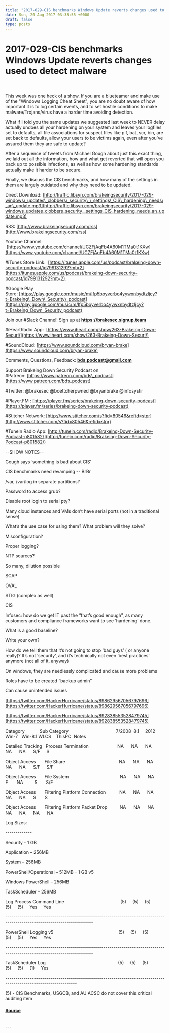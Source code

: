 ```yaml
---
title: "2017-029-CIS benchmarks Windows Update reverts changes used to detect malware"
date: Sun, 20 Aug 2017 03:33:55 +0000
draft: false
type: posts
---
```

# 2017-029-CIS benchmarks Windows Update reverts changes used to detect malware

<br/>

<br/>
This week was one heck of a show. If you are a blueteamer and make use of the "Windows Logging Cheat Sheet", you are no doubt aware of how important it is to log certain events, and to set hostile conditions to make malware/Trojans/virus have a harder time avoiding detection.

What if I told you the same updates we suggested last week to NEVER delay actually undoes all your hardening on your system and leaves your logfiles set to defaults, all file associations for suspect files like pif, bat, scr, bin, are set back to defaults, allow your users to be victims again, even after you've assured them they are safe to update?

After a sequence of tweets from Michael Gough about just this exact thing, we laid out all the information, how and what get reverted that will open you back up to possible infections, as well as how some hardening standards actually make it harder to be secure.

Finally, we discuss the CIS benchmarks, and how many of the settings in them are largely outdated and why they need to be updated.

Direct Download: [http://traffic.libsyn.com/brakeingsecurity/2017-029-windows\_updates\_clobbers\_security\_\_settings\_CIS\_hardening\_needs\_an\_update.mp3](http://traffic.libsyn.com/brakeingsecurity/2017-029-windows_updates_clobbers_security__settings_CIS_hardening_needs_an_update.mp3)

RSS: [http://www.brakeingsecurity.com/rss](http://www.brakeingsecurity.com/rss)

Youtube Channel:  [https://www.youtube.com/channel/UCZFjAqFb4A60M1TMa0t1KXw](https://www.youtube.com/channel/UCZFjAqFb4A60M1TMa0t1KXw)

#iTunes Store Link:  [https://itunes.apple.com/us/podcast/brakeing-down-security-podcast/id799131292?mt=2](https://itunes.apple.com/us/podcast/brakeing-down-security-podcast/id799131292?mt=2) 

#Google Play Store: [https://play.google.com/music/m/Ifp5boyverbo4yywxnbydtzljcy?t=Brakeing\_Down\_Security\_podcast](https://play.google.com/music/m/Ifp5boyverbo4yywxnbydtzljcy?t=Brakeing_Down_Security_podcast)

Join our #Slack Channel! Sign up at **https://brakesec.signup.team**

#iHeartRadio App:  [https://www.iheart.com/show/263-Brakeing-Down-Securi/](https://www.iheart.com/show/263-Brakeing-Down-Securi/)

#SoundCloud: [https://www.soundcloud.com/bryan-brake](https://www.soundcloud.com/bryan-brake)

Comments, Questions, Feedback: **[bds.podcast@gmail.com](mailto:bds.podcast@gmail.com)**

Support Brakeing Down Security Podcast on #Patreon: [https://www.patreon.com/bds\_podcast](https://www.patreon.com/bds_podcast)

#Twitter: @brakesec @boettcherpwned @bryanbrake @infosystir

#Player.FM : [https://player.fm/series/brakeing-down-security-podcast](https://player.fm/series/brakeing-down-security-podcast)

#Stitcher Network: [http://www.stitcher.com/s?fid=80546&refid=stpr](http://www.stitcher.com/s?fid=80546&refid=stpr)

#TuneIn Radio App: [http://tunein.com/radio/Brakeing-Down-Security-Podcast-p801582/](http://tunein.com/radio/Brakeing-Down-Security-Podcast-p801582/)

\--SHOW NOTES--

Gough says ‘something is bad about CIS’

CIS benchmarks need revamping -- BrBr

/var, /var/log in separate partitions?

Password to access grub?

Disable root login to serial pty?

Many cloud instances and VMs don’t have serial ports (not in a traditional sense)

What’s the use case for using them? What problem will they solve?

Misconfiguration?

Proper logging?

NTP sources?

So many, dilution possible

SCAP

OVAL

STIG (complex as well)

CIS

Infosec: how do we get IT past the “that’s good enough”, as many customers and compliance frameworks want to see ‘hardening’ done.

What is a good baseline?

Write your own?

How do we tell them that it’s not going to stop ‘bad guys’ ( or anyone really)? It’s not ‘security’, and it’s technically not even ‘best practices’ anymore (not all of it, anyway)

On windows, they are needlessly complicated and cause more problems

Roles have to be created “backup admin”

Can cause unintended issues

[https://twitter.com/HackerHurricane/status/898629567056797696](https://twitter.com/HackerHurricane/status/898629567056797696)

[https://twitter.com/HackerHurricane/status/892838553528479745](https://twitter.com/HackerHurricane/status/892838553528479745)

Category            Sub Category                                      7/2008  8.1     2012    Win-7   Win-8.1 WLCS    ThisPC  Notes

Detailed Tracking   Process Termination                       NA      NA      NA      NA      NA      S/F     S

Object Access       File Share                                           NA      NA      NA      NA      NA      S/F     S/F    

Object Access       File System                                         NA      NA      NA      F       NA         S       S/F    

Object Access       Filtering Platform Connection           NA      NA      NA      NA      NA      S       S      

Object Access       Filtering Platform Packet Drop          NA      NA      NA      NA      NA      NA      NA

Log Sizes:

\-------------

Security - 1 GB

Application – 256MB

System – 256MB

PowerShell/Operational – 512MB – 1 GB v5

Windows PowerShell – 256MB

TaskScheduler – 256MB

Log Process Command Line                                             (5)     (5)     (5)     (5)     (5)     Yes     Yes

\-------------------------------------------------------------------------------------------------------------------------

PowerShell Logging v5                                                    (5)     (5)     (5)     (5)     (5)     Yes     Yes

\-------------------------------------------------------------------------------------------------------------------------

TaskScheduler Log                                                          (5)     (5)     (5)     (5)     (5)     (1)     Yes

\-----------------------------------------------------------------------------------------------------------------

(5) - CIS Benchmarks, USGCB, and AU ACSC do not cover this critical auditing item

#### [Source](http://brakeingsecurity.com/2017-029-cis-benchmarks-windows-update-reverts-changes-used-to-detect-malware)

<br/>
---
